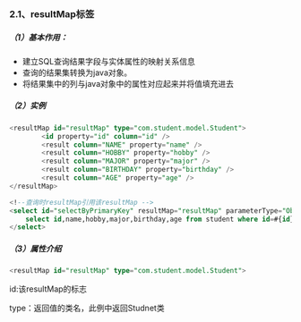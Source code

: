 ### 2.1、resultMap标签

##### （1）基本作用：

* 建立SQL查询结果字段与实体属性的映射关系信息
* 查询的结果集转换为java对象。
* 将结果集中的列与java对象中的属性对应起来并将值填充进去

##### （2）实例

```sql
<resultMap id="resultMap" type="com.student.model.Student">
        <id property="id" column="id" />
        <result column="NAME" property="name" />
        <result column="HOBBY" property="hobby" />
        <result column="MAJOR" property="major" />
        <result column="BIRTHDAY" property="birthday" />
        <result column="AGE" property="age" />
</resultMap>
```

```sql
<!--查询时resultMap引用该resultMap -->
<select id="selectByPrimaryKey" resultMap="resultMap" parameterType="Object">
    select id,name,hobby,major,birthday,age from student where id=#{id}
</select>
```

##### （3）属性介绍

```sql
<resultMap id="resultMap" type="com.student.model.Student">
```

id:该resultMap的标志

type：返回值的类名，此例中返回Studnet类

